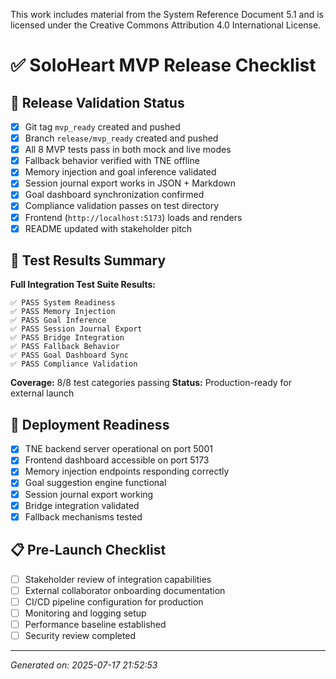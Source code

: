 This work includes material from the System Reference Document 5.1 and is licensed under the Creative Commons Attribution 4.0 International License.

# ✅ SoloHeart MVP Release Checklist

## 🎯 Release Validation Status

- [x] Git tag `mvp_ready` created and pushed
- [x] Branch `release/mvp_ready` created and pushed
- [x] All 8 MVP tests pass in both mock and live modes
- [x] Fallback behavior verified with TNE offline
- [x] Memory injection and goal inference validated
- [x] Session journal export works in JSON + Markdown
- [x] Goal dashboard synchronization confirmed
- [x] Compliance validation passes on test directory
- [x] Frontend (`http://localhost:5173`) loads and renders
- [x] README updated with stakeholder pitch

## 🧪 Test Results Summary

**Full Integration Test Suite Results:**
```
✅ PASS System Readiness
✅ PASS Memory Injection
✅ PASS Goal Inference
✅ PASS Session Journal Export
✅ PASS Bridge Integration
✅ PASS Fallback Behavior
✅ PASS Goal Dashboard Sync
✅ PASS Compliance Validation
```

**Coverage:** 8/8 test categories passing
**Status:** Production-ready for external launch

## 🚀 Deployment Readiness

- [x] TNE backend server operational on port 5001
- [x] Frontend dashboard accessible on port 5173
- [x] Memory injection endpoints responding correctly
- [x] Goal suggestion engine functional
- [x] Session journal export working
- [x] Bridge integration validated
- [x] Fallback mechanisms tested

## 📋 Pre-Launch Checklist

- [ ] Stakeholder review of integration capabilities
- [ ] External collaborator onboarding documentation
- [ ] CI/CD pipeline configuration for production
- [ ] Monitoring and logging setup
- [ ] Performance baseline established
- [ ] Security review completed

---
*Generated on: 2025-07-17 21:52:53*
